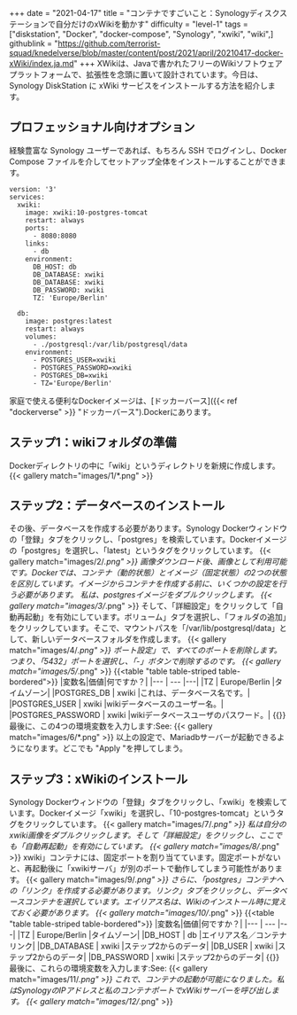 +++
date = "2021-04-17"
title = "コンテナですごいこと：Synologyディスクステーションで自分だけのxWikiを動かす"
difficulty = "level-1"
tags = ["diskstation", "Docker", "docker-compose", "Synology", "xwiki", "wiki",]
githublink = "https://github.com/terrorist-squad/knedelverse/blob/master/content/post/2021/april/20210417-docker-xWiki/index.ja.md"
+++
XWikiは、Javaで書かれたフリーのWikiソフトウェアプラットフォームで、拡張性を念頭に置いて設計されています。今日は、Synology DiskStation に xWiki サービスをインストールする方法を紹介します。
## プロフェッショナル向けオプション
経験豊富な Synology ユーザーであれば、もちろん SSH でログインし、Docker Compose ファイルを介してセットアップ全体をインストールすることができます。
```
version: '3'
services:
  xwiki:
    image: xwiki:10-postgres-tomcat
    restart: always
    ports:
      - 8080:8080
    links:
      - db
    environment:
      DB_HOST: db
      DB_DATABASE: xwiki
      DB_DATABASE: xwiki
      DB_PASSWORD: xwiki
      TZ: 'Europe/Berlin'

  db:
    image: postgres:latest
    restart: always
    volumes:
      - ./postgresql:/var/lib/postgresql/data
    environment:
      - POSTGRES_USER=xwiki
      - POSTGRES_PASSWORD=xwiki
      - POSTGRES_DB=xwiki
      - TZ='Europe/Berlin'

```
家庭で使える便利なDockerイメージは、[ドッカーバース]({{< ref "dockerverse" >}} "ドッカーバース").Dockerにあります。
## ステップ1：wikiフォルダの準備
Dockerディレクトリの中に「wiki」というディレクトリを新規に作成します。
{{< gallery match="images/1/*.png" >}}

## ステップ2：データベースのインストール
その後、データベースを作成する必要があります。Synology Dockerウィンドウの「登録」タブをクリックし、「postgres」を検索しています。Dockerイメージの「postgres」を選択し、「latest」というタグをクリックしています。
{{< gallery match="images/2/*.png" >}}
画像ダウンロード後、画像として利用可能です。Dockerでは、コンテナ（動的状態）とイメージ（固定状態）の2つの状態を区別しています。イメージからコンテナを作成する前に、いくつかの設定を行う必要があります。 私は、postgresイメージをダブルクリックします。
{{< gallery match="images/3/*.png" >}}
そして、「詳細設定」をクリックして「自動再起動」を有効にしています。ボリューム」タブを選択し、「フォルダの追加」をクリックしています。そこで、マウントパスを「/var/lib/postgresql/data」として、新しいデータベースフォルダを作成します。
{{< gallery match="images/4/*.png" >}}
ポート設定」で、すべてのポートを削除します。つまり、「5432」ポートを選択し、「-」ボタンで削除するのです。
{{< gallery match="images/5/*.png" >}}
{{<table "table table-striped table-bordered">}}
|変数名|価値|何ですか？|
|--- | --- |---|
|TZ	| Europe/Berlin	|タイムゾーン|
|POSTGRES_DB	| xwiki |これは、データベース名です。|
|POSTGRES_USER	| xwiki |wikiデータベースのユーザー名。|
|POSTGRES_PASSWORD	| xwiki |wikiデータベースユーザのパスワード。|
{{</table>}}
最後に、この4つの環境変数を入力します:See:
{{< gallery match="images/6/*.png" >}}
以上の設定で、Mariadbサーバーが起動できるようになります。どこでも "Apply "を押してしまう。
## ステップ3：xWikiのインストール
Synology Dockerウィンドウの「登録」タブをクリックし、「xwiki」を検索しています。Dockerイメージ「xwiki」を選択し、「10-postgres-tomcat」というタグをクリックしています。
{{< gallery match="images/7/*.png" >}}
私は自分のxwiki画像をダブルクリックします。そして「詳細設定」をクリックし、ここでも「自動再起動」を有効にしています。
{{< gallery match="images/8/*.png" >}}
xwiki」コンテナには、固定ポートを割り当てています。固定ポートがないと、再起動後に「xwikiサーバ」が別のポートで動作してしまう可能性があります。
{{< gallery match="images/9/*.png" >}}
さらに、「postgres」コンテナへの「リンク」を作成する必要があります。リンク」タブをクリックし、データベースコンテナを選択しています。エイリアス名は、Wikiのインストール時に覚えておく必要があります。
{{< gallery match="images/10/*.png" >}}
{{<table "table table-striped table-bordered">}}
|変数名|価値|何ですか？|
|--- | --- |---|
|TZ |	Europe/Berlin	|タイムゾーン|
|DB_HOST	| db |エイリアス名／コンテナリンク|
|DB_DATABASE	| xwiki	|ステップ2からのデータ|
|DB_USER	| xwiki	|ステップ2からのデータ|
|DB_PASSWORD	| xwiki |ステップ2からのデータ|
{{</table>}}
最後に、これらの環境変数を入力します:See:
{{< gallery match="images/11/*.png" >}}
これで、コンテナの起動が可能になりました。私はSynologyのIPアドレスと私のコンテナポートでxWikiサーバーを呼び出します。
{{< gallery match="images/12/*.png" >}}
